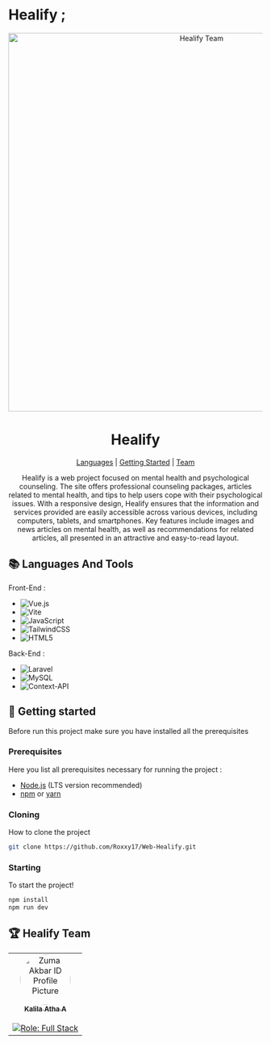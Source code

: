 # Healify ;
<p align="center">
<img src="https://github.com/Roxxy17/Web-Healify/assets/125856192/afe38047-adc8-4a64-8df7-46871928b871" alt="Healify Team" width="750">
</p>

<h1 align="center" style="font-weight: bold;">Healify</h1>

<p align="center">
<a href="#Languages">Languages</a>
|
<a href="#started">Getting Started</a>
|
<a href="#Team">Team</a>
</p>

<p align="center"> Healify is a web project focused on mental health and psychological counseling. The site offers professional counseling packages, articles related to mental health, and tips to help users cope with their psychological issues. With a responsive design, Healify ensures that the information and services provided are easily accessible across various devices, including computers, tablets, and smartphones. Key features include images and news articles on mental health, as well as recommendations for related articles, all presented in an attractive and easy-to-read layout. </p>

<h2 id="Languages">📚 Languages And Tools</h2>

Front-End :
- ![Vue.js](https://img.shields.io/badge/vuejs-%2335495e.svg?style=for-the-badge&logo=vuedotjs&logoColor=%234FC08D)
- ![Vite](https://img.shields.io/badge/vite-%23646CFF.svg?style=for-the-badge&logo=vite&logoColor=white)
- ![JavaScript](https://img.shields.io/badge/javascript-%23323330.svg?style=for-the-badge&logo=javascript&logoColor=%23F7DF1E)
- ![TailwindCSS](https://img.shields.io/badge/tailwindcss-%2338B2AC.svg?style=for-the-badge&logo=tailwind-css&logoColor=white)
- ![HTML5](https://img.shields.io/badge/html5-%23E34F26.svg?style=for-the-badge&logo=html5&logoColor=white)

Back-End :
- ![Laravel](https://img.shields.io/badge/laravel-%23FF2D20.svg?style=for-the-badge&logo=laravel&logoColor=white)
- ![MySQL](https://img.shields.io/badge/mysql-4479A1.svg?style=for-the-badge&logo=mysql&logoColor=white)
- ![Context-API](https://img.shields.io/badge/Context--Api-000000?style=for-the-badge&logo=react)

<h2 id="started">🚀 Getting started</h2>

Before run this project make sure you have installed all the prerequisites

<h3>Prerequisites</h3>

Here you list all prerequisites necessary for running the project :
- [Node.js](https://nodejs.org/en/) (LTS version recommended)
- [npm](https://www.npmjs.com/) or [yarn](https://yarnpkg.com/)

<h3>Cloning</h3>

How to clone the project

```bash
git clone https://github.com/Roxxy17/Web-Healify.git
```
<h3>Starting</h3>

To start the project!

```bash
npm install
npm run dev
```

<h2 id="Team">🏆 Healify Team</h2>



<table>
  <tr>
    <td align="center">
      <a href="https://github.com/Roxxy17">
        <img src="https://avatars.githubusercontent.com/u/125856192?v=4" width="100px;" style="border-radius:50%;" alt="Zuma Akbar ID Profile Picture"/><br>
        <sub><b>Kalila Atha A</b></sub><br><br>
        <img src="https://img.shields.io/badge/Role-Full_Stack-blue" alt="Role: Full Stack"/><br>
      </a>
    </td>
  </tr>
</table>



